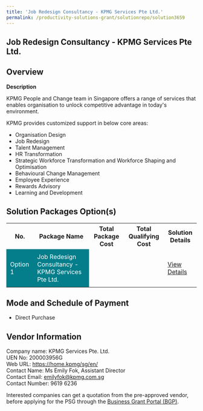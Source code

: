 ```yaml
---
title: 'Job Redesign Consultancy - KPMG Services Pte Ltd.'
permalink: /productivity-solutions-grant/solutionrepo/solution3659
---
```


## Job Redesign Consultancy - KPMG Services Pte Ltd.

## Overview

**Description**

KPMG People and Change team in Singapore offers a range of services that enables organisation to unlock competitive advantage in today's environment.

KPMG provides customized support in below core areas:
-	Organisation Design
-	Job Redesign
-	Talent Management
-	HR Transformation
-	Strategic Workforce Transformation and Workforce Shaping and Optimisation
-	Behavioural Change Management
-	Employee Experience
-	Rewards Advisory
-	Learning and Development

## Solution Packages Option(s)

<table>
<tr>
<th><b>No.</b></th>
<th><b>Package Name</b></th>
<th><b>Total Package Cost</b></th>
<th><b>Total Qualifying Cost</b></th>
<th><b>Solution Details</b></th>
</tr>
<tr>
<td style='padding: 10px; background-color: #037E8A; color: #FFFFFF;'>Option 1</td>
<td style='padding: 10px; background-color: #037E8A; color: #FFFFFF;'>Job Redesign Consultancy - KPMG Services Pte Ltd.</td>
<td style='padding: 10px;'></td>
<td style='padding: 10px;'></td>
<td style='padding: 10px;'><a href='https://www.gobusiness.gov.sg/images/psg/KPMG_Case_Study.pdf' target='_blank'>View Details</a></td>
</tr>
</table>

## Mode and Schedule of Payment

 - Direct Purchase

## Vendor Information

 Company name: KPMG Services Pte. Ltd.<br>UEN No: 200003956G<br>Web URL: https://home.kpmg/sg/en/<br>Contact Name: Ms Emily Fok, Assistant Director <br>Contact Email: emilyfok@kpmg.com.sg <br>Contact Number: 9619 6236

Interested companies can get a quotation from the pre-approved vendor, before applying for the PSG through the <a href='https://www.businessgrants.gov.sg/' target='_blank' rel='noopener'>Business Grant Portal (BGP)</a>.

<script src="/jquery/resize-tables.js"></script>
